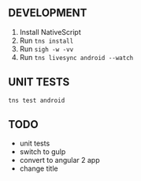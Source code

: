 DEVELOPMENT
-----------
1. Install NativeScript
2. Run `tns install`
3. Run `sigh -w -vv`
4. Run `tns livesync android --watch`

UNIT TESTS
----------
```
tns test android
```

TODO
----
* unit tests
* switch to gulp
* convert to angular 2 app
* change title